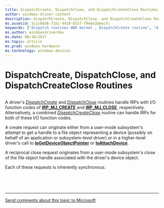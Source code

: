 ```yaml
---
title: DispatchCreate, DispatchClose, and DispatchCreateClose Routines
author: windows-driver-content
description: DispatchCreate, DispatchClose, and DispatchCreateClose Routines
ms.assetid: 5c1c0036-71b1-4410-b157-f9ebe3b6ecfc
keywords: ["dispatch routines WDK kernel , DispatchCreate routine", "dispatch routines WDK kernel , DispatchClose routine", "dispatch routines WDK kernel , DispatchCreateClose routine", "DispatchCreateClose routine", "DispatchClose routine", "DispatchCreate routine", "IRP_MJ_CREATE I/O function code", "IRP_MJ_CLOSE I/O function code", "create dispatch routines WDK kernel", "close dispatch routines WDK kernel"]
ms.author: windowsdriverdev
ms.date: 06/16/2017
ms.topic: article
ms.prod: windows-hardware
ms.technology: windows-devices
---
```


# DispatchCreate, DispatchClose, and DispatchCreateClose Routines


## <a href="" id="ddk-dispatchcreate-dispatchclose-and-dispatchcreateclose-routines-kg"></a>


A driver's [*DispatchCreate*](https://msdn.microsoft.com/library/windows/hardware/ff543266) and [*DispatchClose*](https://msdn.microsoft.com/library/windows/hardware/ff543255) routines handle IRPs with I/O function codes of [**IRP\_MJ\_CREATE**](https://msdn.microsoft.com/library/windows/hardware/ff550729) and [**IRP\_MJ\_CLOSE**](https://msdn.microsoft.com/library/windows/hardware/ff550720), respectively. Alternatively, a combined [*DispatchCreateClose*](https://msdn.microsoft.com/library/windows/hardware/ff543270) routine can handle IRPs for both of these I/O function codes.

A create request can originate either from a user-mode subsystem's attempt to get a handle to a file object representing a device (possibly on behalf of an application or subsystem-level driver) or in a higher-level driver's call to [**IoGetDeviceObjectPointer**](https://msdn.microsoft.com/library/windows/hardware/ff549198) or [**IoAttachDevice**](https://msdn.microsoft.com/library/windows/hardware/ff548294).

A reciprocal close request originates from a user-mode subsystem's close of the file object handle associated with the driver's device object.

Each of these requests is inherently synchronous.

 

 


--------------------
[Send comments about this topic to Microsoft](mailto:wsddocfb@microsoft.com?subject=Documentation%20feedback%20%5Bkernel\kernel%5D:%20DispatchCreate,%20DispatchClose,%20and%20DispatchCreateClose%20Routines%20%20RELEASE:%20%286/14/2017%29&body=%0A%0APRIVACY%20STATEMENT%0A%0AWe%20use%20your%20feedback%20to%20improve%20the%20documentation.%20We%20don't%20use%20your%20email%20address%20for%20any%20other%20purpose,%20and%20we'll%20remove%20your%20email%20address%20from%20our%20system%20after%20the%20issue%20that%20you're%20reporting%20is%20fixed.%20While%20we're%20working%20to%20fix%20this%20issue,%20we%20might%20send%20you%20an%20email%20message%20to%20ask%20for%20more%20info.%20Later,%20we%20might%20also%20send%20you%20an%20email%20message%20to%20let%20you%20know%20that%20we've%20addressed%20your%20feedback.%0A%0AFor%20more%20info%20about%20Microsoft's%20privacy%20policy,%20see%20http://privacy.microsoft.com/default.aspx. "Send comments about this topic to Microsoft")


